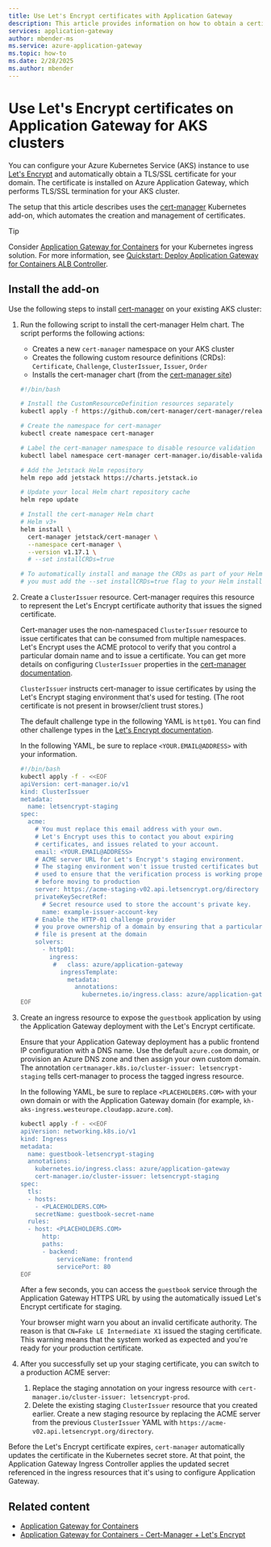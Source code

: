 ```yaml
---
title: Use Let's Encrypt certificates with Application Gateway
description: This article provides information on how to obtain a certificate from Let's Encrypt and use it on your Application Gateway deployment for AKS clusters.
services: application-gateway
author: mbender-ms
ms.service: azure-application-gateway
ms.topic: how-to
ms.date: 2/28/2025
ms.author: mbender
---
```


# Use Let's Encrypt certificates on Application Gateway for AKS clusters

You can configure your Azure Kubernetes Service (AKS) instance to use [Let's Encrypt](https://letsencrypt.org/) and automatically obtain a TLS/SSL certificate for your domain. The certificate is installed on Azure Application Gateway, which performs TLS/SSL termination for your AKS cluster.

The setup that this article describes uses the [cert-manager](https://github.com/jetstack/cert-manager) Kubernetes add-on, which automates the creation and management of certificates.

> [!TIP]
> Consider [Application Gateway for Containers](for-containers/overview.md) for your Kubernetes ingress solution. For more information, see [Quickstart: Deploy Application Gateway for Containers ALB Controller](for-containers/quickstart-deploy-application-gateway-for-containers-alb-controller.md).


## Install the add-on

Use the following steps to install [cert-manager](https://docs.cert-manager.io) on your existing AKS cluster:

1. Run the following script to install the cert-manager Helm chart. The script performs the following actions:

    - Creates a new `cert-manager` namespace on your AKS cluster
    - Creates the following custom resource definitions (CRDs): `Certificate`, `Challenge`, `ClusterIssuer`, `Issuer`, `Order`
    - Installs the cert-manager chart (from the [cert-manager site](https://cert-manager.io/docs/installation/compatibility/))

    ```bash
    #!/bin/bash

    # Install the CustomResourceDefinition resources separately
    kubectl apply -f https://github.com/cert-manager/cert-manager/releases/download/v1.16.1/cert-manager.crds.yaml

    # Create the namespace for cert-manager
    kubectl create namespace cert-manager

    # Label the cert-manager namespace to disable resource validation
    kubectl label namespace cert-manager cert-manager.io/disable-validation=true

    # Add the Jetstack Helm repository
    helm repo add jetstack https://charts.jetstack.io

    # Update your local Helm chart repository cache
    helm repo update

    # Install the cert-manager Helm chart
    # Helm v3+
    helm install \
      cert-manager jetstack/cert-manager \
      --namespace cert-manager \
      --version v1.17.1 \
      # --set installCRDs=true

    # To automatically install and manage the CRDs as part of your Helm release,
    # you must add the --set installCRDs=true flag to your Helm installation command.
    ```

2. Create a `ClusterIssuer` resource. Cert-manager requires this resource to represent the Let's Encrypt certificate authority that issues the signed certificate.

    Cert-manager uses the non-namespaced `ClusterIssuer` resource to issue certificates that can be consumed from multiple namespaces. Let's Encrypt uses the ACME protocol to verify that you control a particular domain name and to issue a certificate. You can get more details on configuring `ClusterIssuer` properties in the [cert-manager documentation](https://docs.cert-manager.io/en/latest/tasks/issuers/index.html).

    `ClusterIssuer` instructs cert-manager to issue certificates by using the Let's Encrypt staging environment that's used for testing. (The root certificate is not present in browser/client trust stores.)

    The default challenge type in the following YAML is `http01`. You can find other challenge types in the [Let's Encrypt documentation](https://letsencrypt.org/docs/challenge-types/).

    In the following YAML, be sure to replace `<YOUR.EMAIL@ADDRESS>` with your information.

    ```bash
    #!/bin/bash
    kubectl apply -f - <<EOF
    apiVersion: cert-manager.io/v1
    kind: ClusterIssuer
    metadata:
      name: letsencrypt-staging
    spec:
      acme:
        # You must replace this email address with your own.
        # Let's Encrypt uses this to contact you about expiring
        # certificates, and issues related to your account.
        email: <YOUR.EMAIL@ADDRESS>
        # ACME server URL for Let's Encrypt's staging environment.
        # The staging environment won't issue trusted certificates but is
        # used to ensure that the verification process is working properly
        # before moving to production
        server: https://acme-staging-v02.api.letsencrypt.org/directory
        privateKeySecretRef:
          # Secret resource used to store the account's private key.
          name: example-issuer-account-key
        # Enable the HTTP-01 challenge provider
        # you prove ownership of a domain by ensuring that a particular
        # file is present at the domain
        solvers:
          - http01:
            ingress:
             #   class: azure/application-gateway
               ingressTemplate:
                 metadata:
                   annotations:
                     kubernetes.io/ingress.class: azure/application-gateway
    EOF
    ```

3. Create an ingress resource to expose the `guestbook` application by using the Application Gateway deployment with the Let's Encrypt certificate.

    Ensure that your Application Gateway deployment has a public frontend IP configuration with a DNS name. Use the default `azure.com` domain, or provision an Azure DNS zone and then assign your own custom domain. The annotation `certmanager.k8s.io/cluster-issuer: letsencrypt-staging` tells cert-manager to process the tagged ingress resource.

    In the following YAML, be sure to replace `<PLACEHOLDERS.COM>` with your own domain or with the Application Gateway domain (for example, `kh-aks-ingress.westeurope.cloudapp.azure.com`).

    ```bash
    kubectl apply -f - <<EOF
    apiVersion: networking.k8s.io/v1
    kind: Ingress
    metadata:
      name: guestbook-letsencrypt-staging
      annotations:
        kubernetes.io/ingress.class: azure/application-gateway
        cert-manager.io/cluster-issuer: letsencrypt-staging
    spec:
      tls:
      - hosts:
        - <PLACEHOLDERS.COM>
        secretName: guestbook-secret-name
      rules:
      - host: <PLACEHOLDERS.COM>
          http:
          paths:
          - backend:
              serviceName: frontend
              servicePort: 80
    EOF
    ```

    After a few seconds, you  can access the `guestbook` service through the Application Gateway HTTPS URL by using the automatically issued Let's Encrypt certificate for staging.

    Your browser might warn you about an invalid certificate authority. The reason is that `CN=Fake LE Intermediate X1` issued the staging certificate. This warning means that the system worked as expected and you're ready for your production certificate.

4. After you successfully set up your staging certificate, you can switch to a production ACME server:

    1. Replace the staging annotation on your ingress resource with `cert-manager.io/cluster-issuer: letsencrypt-prod`.
    1. Delete the existing staging `ClusterIssuer` resource that you created earlier. Create a new staging resource by replacing the ACME server from the previous `ClusterIssuer` YAML with `https://acme-v02.api.letsencrypt.org/directory`.

Before the Let's Encrypt certificate expires, `cert-manager` automatically updates the certificate in the Kubernetes secret store. At that point, the Application Gateway Ingress Controller applies the updated secret referenced in the ingress resources that it's using to configure Application Gateway.

## Related content

- [Application Gateway for Containers](for-containers/overview.md)
- [Application Gateway for Containers - Cert-Manager + Let's Encrypt](./for-containers/how-to-cert-manager-lets-encrypt-gateway-api.md)
